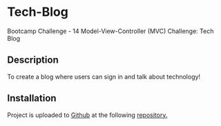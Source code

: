 # Tech-Blog

Bootcamp Challenge - 14 Model-View-Controller (MVC) Challenge: Tech Blog

## Description

To create a blog where users can sign in and talk about technology!

## Installation 

Project is uploaded to [Github](https://github.com/) at the following [repository.](https://github.com/mysteriousdj/Tech-Blog)
